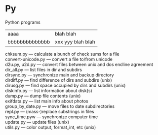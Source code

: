# Py
Python programs

<table border=0>
<tr border=0><td>aaaa</td><td>blah blah</td></tr>
<tr color=red><td>bbbbbbbbbbbbbb</td><td>xxx yyy blah blah</td></tr>
</table>

chksum.py          — calculate a bunch of check sums for a file</dd>  
convert-unicode.py — convert a file to/from unicode  
d2u.py, u2d.py     — convert files between unix and dos endline agreement  
dir_all.py         — list files in dir and subdirs  
dirsync.py         — synchronize main and backup directory  
dirdiff.py         — find difference of dirs and subdirs (unix)  
dirusg.py          — find space occupied by dirs and subdirs (unix)  
diskinfo.py        — list information about disk(s)  
dump.py            — dump file contents (unix)  
exifdata.py        — list main info about photos  
group_by_date.py   — move files to date subdirectories  
repl.py            — (mass-)replace substrings in files  
sync_time.pyw      — synchronize computer time  
update.py          — update files (unix)  
utils.py           — color output, format_int, etc (unix)  
